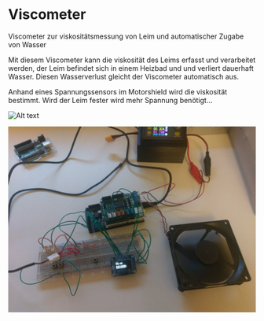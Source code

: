 # Viscometer
Viscometer zur viskositätsmessung von Leim und automatischer Zugabe von Wasser


Mit diesem Viscometer kann die viskosität des Leims erfasst und verarbeitet werden, der Leim befindet sich in einem Heizbad und
und verliert dauerhaft Wasser.
Diesen Wasserverlust gleicht der Viscometer automatisch aus.

Anhand eines Spannungssensors im Motorshield wird die viskosität bestimmt. Wird der Leim fester wird mehr Spannung benötigt...


![Alt text](https://github.com/btotherunner/Viscometer/blob/master/Viscometer/Arduino%20Plotter%20-%20Gl%C3%A4ttung%20der%20Werte.png "Glättung der analog Werte")

![Alt text](https://github.com/btotherunner/Viscometer/blob/master/Viscometer/Aufbau%20-%20Testphase.jpg "Aufbau in der Testphase")
